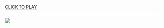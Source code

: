 
<a href="https://premium76.site?title=colorado_rockies_games&ref=13M">CLICK TO PLAY</a></h3>
<hr>

<a href="https://premium76.site?title=colorado_rockies_games&ref=13M"><img src="https://clearcache.store/games.png"></a>


